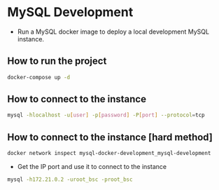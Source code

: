 # MySQL Development 

* Run a MySQL docker image to deploy a local development MySQL instance.


## How to run the project

```bash
docker-compose up -d
```

## How to connect to the instance

```bash
mysql -hlocalhost -u[user] -p[password] -P[port] --protocol=tcp
```


## How to connect to the instance [hard method]

```bash
docker network inspect mysql-docker-development_mysql-development
```

* Get the IP port and use it to connect to the instance

```bash
mysql -h172.21.0.2 -uroot_bsc -proot_bsc
```